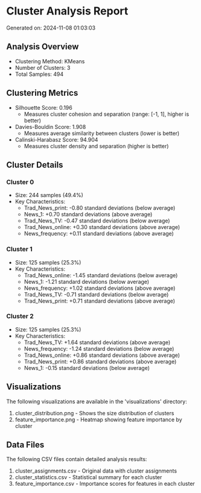 # Cluster Analysis Report
Generated on: 2024-11-08 01:03:03

## Analysis Overview
- Clustering Method: KMeans
- Number of Clusters: 3
- Total Samples: 494

## Clustering Metrics

- Silhouette Score: 0.196
  - Measures cluster cohesion and separation (range: [-1, 1], higher is better)
- Davies-Bouldin Score: 1.908
  - Measures average similarity between clusters (lower is better)
- Calinski-Harabasz Score: 94.904
  - Measures cluster density and separation (higher is better)

## Cluster Details

### Cluster 0
- Size: 244 samples (49.4%)
- Key Characteristics:
  - Trad_News_print: -0.80 standard deviations (below average)
  - News_1: +0.70 standard deviations (above average)
  - Trad_News_TV: -0.47 standard deviations (below average)
  - Trad_News_online: +0.30 standard deviations (above average)
  - News_frequency: +0.11 standard deviations (above average)

### Cluster 1
- Size: 125 samples (25.3%)
- Key Characteristics:
  - Trad_News_online: -1.45 standard deviations (below average)
  - News_1: -1.21 standard deviations (below average)
  - News_frequency: +1.02 standard deviations (above average)
  - Trad_News_TV: -0.71 standard deviations (below average)
  - Trad_News_print: +0.71 standard deviations (above average)

### Cluster 2
- Size: 125 samples (25.3%)
- Key Characteristics:
  - Trad_News_TV: +1.64 standard deviations (above average)
  - News_frequency: -1.24 standard deviations (below average)
  - Trad_News_online: +0.86 standard deviations (above average)
  - Trad_News_print: +0.86 standard deviations (above average)
  - News_1: -0.15 standard deviations (below average)

## Visualizations
The following visualizations are available in the 'visualizations' directory:
1. cluster_distribution.png - Shows the size distribution of clusters
2. feature_importance.png - Heatmap showing feature importance by cluster

## Data Files
The following CSV files contain detailed analysis results:
1. cluster_assignments.csv - Original data with cluster assignments
2. cluster_statistics.csv - Statistical summary for each cluster
3. feature_importance.csv - Importance scores for features in each cluster
